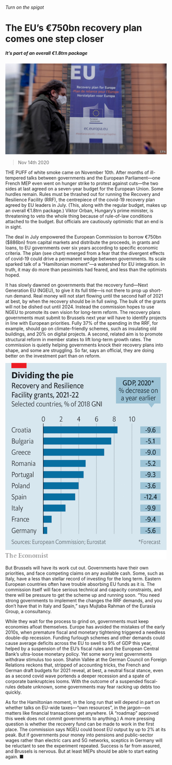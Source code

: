 ###### Turn on the spigot

# The EU’s €750bn recovery plan comes one step closer 

##### It’s part of an overall €1.8trn package 

![image](images/20201114_EUP504.jpg) 

> Nov 14th 2020 

THE PUFF of white smoke came on November 10th. After months of ill-tempered talks between governments and the European Parliament—one French MEP even went on hunger strike to protest against cuts—the two sides at last agreed on a seven-year budget for the European Union. Some hurdles remain. Rules must be thrashed out for running the Recovery and Resilience Facility (RRF), the centrepiece of the covid-19 recovery plan agreed by EU leaders in July. (This, along with the regular budget, makes up an overall €1.8trn package.) Viktor Orban, Hungary’s prime minister, is threatening to veto the whole thing because of rule-of-law conditions attached to the budget. But officials are cautiously optimistic that an end is in sight.

The deal in July empowered the European Commission to borrow €750bn ($886bn) from capital markets and distribute the proceeds, in grants and loans, to EU governments over six years according to specific economic criteria. The plan (see chart) emerged from a fear that the divergent effects of covid-19 could drive a permanent wedge between governments. Its scale sparked talk of a “Hamiltonian moment”—a watershed for EU integration. In truth, it may do more than pessimists had feared, and less than the optimists hoped.


It has slowly dawned on governments that the recovery fund—Next Generation EU (NGEU), to give it its full title—is not there to prop up short-run demand. Real money will not start flowing until the second half of 2021 at best, by when the recovery should be in full swing. The bulk of the grants will not be dished out until 2024. Instead the commission hopes to use NGEU to promote its own vision for long-term reform. The recovery plans governments must submit to Brussels next year will have to identify projects in line with European priorities. Fully 37% of the spending in the RRF, for example, should go on climate-friendly schemes, such as insulating old buildings, and 20% on digital projects. A second, related aim is to promote structural reform in member states to lift long-term growth rates. The commission is quietly helping governments knock their recovery plans into shape, and some are struggling. So far, says an official, they are doing better on the investment part than on reform.

![image](images/20201114_EUC341.png) 


But Brussels will have its work cut out. Governments have their own priorities, and face competing claims on any available cash. Some, such as Italy, have a less than stellar record of investing for the long term. Eastern European countries often have trouble absorbing EU funds as it is. The commission itself will face serious technical and capacity constraints, and there will be pressure to get the scheme up and running soon. “You need strong governments to implement the changes the RRF demands, and you don’t have that in Italy and Spain,” says Mujtaba Rahman of the Eurasia Group, a consultancy.

While they wait for the process to grind on, governments must keep economies afloat themselves. Europe has avoided the mistakes of the early 2010s, when premature fiscal and monetary tightening triggered a needless double-dip recession. Funding furlough schemes and other demands could cause average deficits across the EU to swell to 9% of GDP this year, helped by a suspension of the EU’s fiscal rules and the European Central Bank’s ultra-loose monetary policy. Yet some worry lest governments withdraw stimulus too soon. Shahin Vallée at the German Council on Foreign Relations reckons that, stripped of accounting tricks, the French and German draft budgets for 2021 reveal, at best, a neutral fiscal stance, even as a second covid wave portends a deeper recession and a spate of corporate bankruptcies looms. With the outcome of a suspended fiscal-rules debate unknown, some governments may fear racking up debts too quickly.

As for the Hamiltonian moment, in the long run that will depend in part on whether talks on EU-wide taxes—“own resources”, in the jargon—on matters like financial transactions get anywhere. (A “roadmap” approved this week does not commit governments to anything.) A more pressing question is whether the recovery fund can be made to work in the first place. The commission says NGEU could boost EU output by up to 2% at its peak. But if governments pour money into pensions and public-sector wages rather than electric cars and 5G networks, sceptics in Germany will be reluctant to see the experiment repeated. Success is far from assured, and Brussels is nervous. But at least MEPs should be able to start eating again. ■

